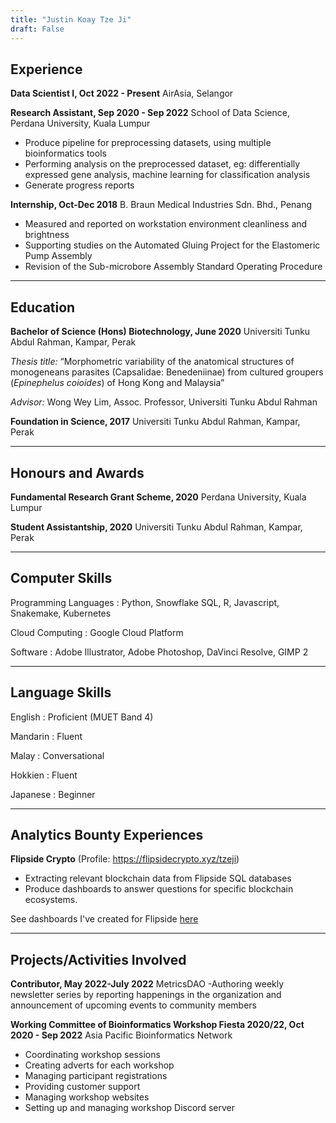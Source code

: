 ```yaml
---
title: "Justin Koay Tze Ji"
draft: False
---
```


## Experience
**Data Scientist I, Oct 2022 - Present** AirAsia, Selangor


**Research Assistant, Sep 2020 - Sep 2022** School of Data Science, Perdana University, Kuala Lumpur
- Produce pipeline for preprocessing datasets, using multiple bioinformatics tools
- Performing analysis on the preprocessed dataset, eg: differentially expressed gene analysis, machine learning for classification analysis
- Generate progress reports

**Internship, Oct-Dec 2018** B. Braun Medical Industries Sdn. Bhd., Penang
- Measured and reported on workstation environment cleanliness and brightness
- Supporting studies on the Automated Gluing Project for the Elastomeric Pump Assembly
- Revision of the Sub-microbore Assembly Standard Operating Procedure

---

## Education 
**Bachelor of Science (Hons) Biotechnology, June 2020** Universiti Tunku Abdul Rahman, Kampar, Perak 

*Thesis title:* “Morphometric variability of the anatomical structures of monogeneans parasites (Capsalidae: Benedeniinae) from cultured groupers (*Epinephelus coioides*) of Hong Kong and Malaysia” 

*Advisor:* Wong Wey Lim, Assoc. Professor, Universiti Tunku Abdul Rahman 

**Foundation in Science, 2017** Universiti Tunku Abdul Rahman, Kampar, Perak 

---

## Honours and Awards
**Fundamental Research Grant Scheme, 2020** Perdana University, Kuala Lumpur

**Student Assistantship, 2020** Universiti Tunku Abdul Rahman, Kampar, Perak

---

## Computer Skills
Programming Languages
: Python, Snowflake SQL, R, Javascript, Snakemake, Kubernetes

Cloud Computing
: Google Cloud Platform

Software
: Adobe Illustrator, Adobe Photoshop, DaVinci Resolve, GIMP 2

---

## Language Skills
English
: Proficient (MUET Band 4)

Mandarin
: Fluent  

Malay
: Conversational

Hokkien
: Fluent

Japanese
: Beginner

---

## Analytics Bounty Experiences
**Flipside Crypto** (Profile: https://flipsidecrypto.xyz/tzeji)
- Extracting relevant blockchain data from Flipside SQL databases
- Produce dashboards to answer questions for specific blockchain ecosystems.

See dashboards I've created for Flipside [here](/work/flipside-dashboards)

---

## Projects/Activities Involved
**Contributor, May 2022-July 2022** MetricsDAO
-Authoring weekly newsletter series by reporting happenings in the organization and announcement of upcoming events to community members

**Working Committee of Bioinformatics Workshop Fiesta 2020/22, Oct 2020 - Sep 2022** Asia Pacific Bioinformatics Network
- Coordinating workshop sessions
- Creating adverts for each workshop
- Managing participant registrations
- Providing customer support
- Managing workshop websites
- Setting up and managing workshop Discord server
